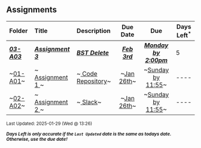 ## Assignments

| Folder | Title | Description | Due Date | Due | Days Left<sup>*</sup> |
|:------|:------|:------|:-----:|:-----:|-----|
| ***<a href="https://github.com/rugbyprof/3013-Algorithms/tree/master/Assignments/03-A03">03-A03</a>*** | ***<a href="https://github.com/rugbyprof/3013-Algorithms/tree/master/Assignments/03-A03"> Assignment 3 </a>*** | ***<a href="https://github.com/rugbyprof/3013-Algorithms/tree/master/Assignments/03-A03"> BST Delete</a>*** | ***<a href="https://github.com/rugbyprof/3013-Algorithms/tree/master/Assignments/03-A03">Feb 3rd</a>*** | ***<a href="https://github.com/rugbyprof/3013-Algorithms/tree/master/Assignments/03-A03">Monday by 2:00pm</a>*** | 5 |
| ~<a href="https://github.com/rugbyprof/3013-Algorithms/tree/master/Assignments/01-A01">01-A01</a>~ | ~<a href="https://github.com/rugbyprof/3013-Algorithms/tree/master/Assignments/01-A01"> Assignment 1 </a>~ | ~<a href="https://github.com/rugbyprof/3013-Algorithms/tree/master/Assignments/01-A01"> Code Repository</a>~ | ~<a href="https://github.com/rugbyprof/3013-Algorithms/tree/master/Assignments/01-A01">Jan 26th</a>~ | ~<a href="https://github.com/rugbyprof/3013-Algorithms/tree/master/Assignments/01-A01">Sunday by 11:55</a>~ | ---- |
| ~<a href="https://github.com/rugbyprof/3013-Algorithms/tree/master/Assignments/02-A02">02-A02</a>~ | ~<a href="https://github.com/rugbyprof/3013-Algorithms/tree/master/Assignments/02-A02"> Assignment 2 </a>~ | ~<a href="https://github.com/rugbyprof/3013-Algorithms/tree/master/Assignments/02-A02"> Slack</a>~ | ~<a href="https://github.com/rugbyprof/3013-Algorithms/tree/master/Assignments/02-A02">Jan 26th</a>~ | ~<a href="https://github.com/rugbyprof/3013-Algorithms/tree/master/Assignments/02-A02">Sunday by 11:55</a>~ | ---- |

<sup>Last Updated: 2025-01-29 (Wed @ 13:26)</sup> 

<sup>***Days Left is only accurate if the `Last Updated` date is the same as todays date. Otherwise, use the due date!***</sup> 